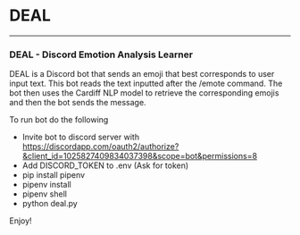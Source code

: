 # DEAL
***
### DEAL - Discord Emotion Analysis Learner

DEAL is a Discord bot that sends an emoji that best corresponds to user input text. 
This bot reads the text inputted after the /emote command.
The bot then uses the Cardiff NLP model to retrieve the corresponding emojis and then the bot sends the message.



To run bot do the following
* Invite bot to discord server with https://discordapp.com/oauth2/authorize?&client_id=1025827409834037398&scope=bot&permissions=8
* Add DISCORD_TOKEN to .env (Ask for token)
* pip install pipenv
* pipenv install
* pipenv shell
* python deal.py

Enjoy!

